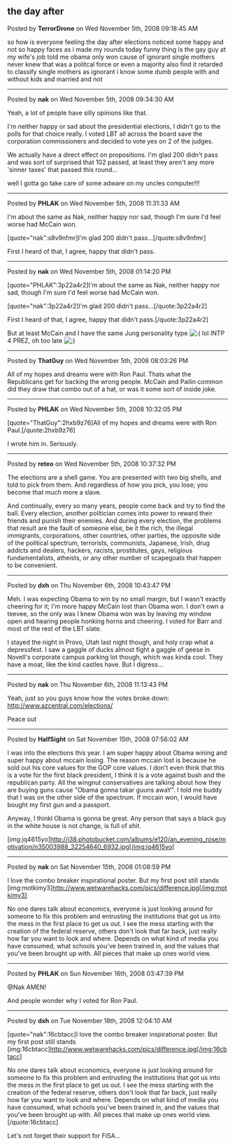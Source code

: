 ## the day after
Posted by **TerrorDrone** on Wed November 5th, 2008 09:18:45 AM

so how is everyone feeling the day after elections 
noticed some happy and not so happy faces as i made my rounds today 
funny thing is the gay guy at my wife's job told me obama only won cause of ignorant single mothers never knew that was a politcal force  or even a majority 
also find it retarded to classify single mothers as ignorant i know some dumb people with and without kids and married and not

--------------------------------------------------------------------------------

Posted by **nak** on Wed November 5th, 2008 09:34:30 AM

Yeah, a lot of people have silly opinions like that.

I'm neither happy or sad about the presidential elections, I didn't go to the polls for that choice really.  I voted LBT all across the board save the corporation commissioners and decided to vote yes on 2 of the judges.

We actually have a direct effect on propositions.  I'm glad 200 didn't pass and was sort of surprised that 102 passed, at least they aren't any more 'sinner taxes' that passed this round...

well I gotta go take care of some adware on my uncles computer!!!

--------------------------------------------------------------------------------

Posted by **PHLAK** on Wed November 5th, 2008 11:31:33 AM

I'm about the same as Nak, neither happy nor sad, though I'm sure I'd feel worse had McCain won.

[quote="nak":s8v9nfmr]I'm glad 200 didn't pass...[/quote:s8v9nfmr]

First I heard of that, I agree, happy that didn't pass.

--------------------------------------------------------------------------------

Posted by **nak** on Wed November 5th, 2008 01:14:20 PM

[quote="PHLAK":3p22a4r2]I'm about the same as Nak, neither happy nor sad, though I'm sure I'd feel worse had McCain won.

[quote="nak":3p22a4r2]I'm glad 200 didn't pass...[/quote:3p22a4r2]

First I heard of that, I agree, happy that didn't pass.[/quote:3p22a4r2]

But at least McCain and I have the same Jung personality type <!-- s:( --><img src="{SMILIES_PATH}/icon_e_sad.gif" alt=":(" title="Sad" /><!-- s:( -->  lol  INTP 4 PREZ, oh too late <!-- s;) --><img src="{SMILIES_PATH}/icon_e_wink.gif" alt=";)" title="Wink" /><!-- s;) -->

--------------------------------------------------------------------------------

Posted by **ThatGuy** on Wed November 5th, 2008 08:03:26 PM

All of my hopes and dreams were with Ron Paul. Thats what the Republicans get for backing the wrong people. McCain and Pailin common did they draw that combo out of a hat, or was it some sort of inside joke.

--------------------------------------------------------------------------------

Posted by **PHLAK** on Wed November 5th, 2008 10:32:05 PM

[quote="ThatGuy":2hxb9z76]All of my hopes and dreams were with Ron Paul.[/quote:2hxb9z76]

I wrote him in. Seriously.

--------------------------------------------------------------------------------

Posted by **reteo** on Wed November 5th, 2008 10:37:32 PM

The elections are a shell game.  You are presented with two big shells, and told to pick from them.  And regardless of how you pick, you lose; you become that much more a slave.

And continually, every so many years, people come back and try to find the ball.  Every election, another politician comes into power to reward their friends and punish their enemies.  And during every election, the problems that result are the fault of someone else, be it the rich, the illegal immigrants, corporations, other countries, other parties, the opposite side of the political spectrum, terrorists, communists, Japanese, Irish, drug addicts and dealers, hackers, racists, prostitutes, gays, religious fundamentalists, atheists, or any other number of scapegoats that happen to be convenient.

--------------------------------------------------------------------------------

Posted by **dxh** on Thu November 6th, 2008 10:43:47 PM

Meh.  I was expecting Obama to win by no small margin, but I wasn't exactly cheering for it; I'm more happy McCain lost than Obama won.  I don't own a teevee, so the only was I knew Obama won was by leaving my window open and hearing people honking horns and cheering.  I voted for Barr and most of the rest of the LBT slate.

I stayed the night in Provo, Utah last night though, and holy crap what a depressfest.  I saw a gaggle of ducks almost fight a gaggle of geese in Novell's corporate campus parking lot though, which was kinda cool.  They have a moat, like the kind castles have.  But I digress...

--------------------------------------------------------------------------------

Posted by **nak** on Thu November 6th, 2008 11:13:43 PM

Yeah, just so you guys know how the votes broke down: <!-- m --><a class="postlink" href="http://www.azcentral.com/elections/">http://www.azcentral.com/elections/</a><!-- m -->

Peace out

--------------------------------------------------------------------------------

Posted by **HalfSight** on Sat November 15th, 2008 07:56:02 AM

I was into the elections this year. I am super happy about Obama wining and super happy about mccain losing. The reason mccain lost is because he sold out his core values for the GOP core values. I don't even think that this is a vote for the first black president, I think it is a vote against bush and the republican party. All the wingnut conservatives are talking about how they are buying guns cause "Obama gonna takar guuns awaY". I told me buddy that I was on the other side of the spectrum. If mccain won, I would have bought my first gun and a passport. 

Anyway, I thinkl Obama is gonna be great. Any person that says a black guy in the white house is not change, is full of shit. 

[img:jq4615yo]http://i38.photobucket.com/albums/e120/an_evening_rose/motivation/n35003988_32254640_6932.jpg[/img:jq4615yo]

--------------------------------------------------------------------------------

Posted by **nak** on Sat November 15th, 2008 01:08:59 PM

I love the combo breaker inspirational poster.  But my first post still stands
[img:motkimy3]http://www.wetwarehacks.com/pics/difference.jpg[/img:motkimy3]

No one dares talk about economics, everyone is just looking around for someone to fix this problem and entrusting the institutions that got us into the mess in the first place to get us out.  I see the mess starting with the creation of the federal reserve, others don't look that far back, just really how far you want to look and where.  Depends on what kind of media you have consumed, what schools you've been trained in, and the values that you've been brought up with.  All pieces that make up ones world view.

--------------------------------------------------------------------------------

Posted by **PHLAK** on Sun November 16th, 2008 03:47:39 PM

@Nak AMEN!

And people wonder why I voted for Ron Paul.

--------------------------------------------------------------------------------

Posted by **dxh** on Tue November 18th, 2008 12:04:10 AM

[quote="nak":16cbtacc]I love the combo breaker inspirational poster.  But my first post still stands
[img:16cbtacc]http://www.wetwarehacks.com/pics/difference.jpg[/img:16cbtacc]

No one dares talk about economics, everyone is just looking around for someone to fix this problem and entrusting the institutions that got us into the mess in the first place to get us out.  I see the mess starting with the creation of the federal reserve, others don't look that far back, just really how far you want to look and where.  Depends on what kind of media you have consumed, what schools you've been trained in, and the values that you've been brought up with.  All pieces that make up ones world view.[/quote:16cbtacc]

Let's not forget their support for FISA...
